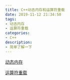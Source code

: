 ```yaml
---
title: C++动态内存和运算符重载
date: 2019-11-12 21:34:50
tags:
- 动态内存
- 运算符重载
categories:
- C++
description:
- 简单了解一下
---
```


<!--more-->

[动态内存](https://blog.csdn.net/wucz122140729/article/details/98582590)

[运算符重载](https://blog.csdn.net/wucz122140729/article/details/98582930)
